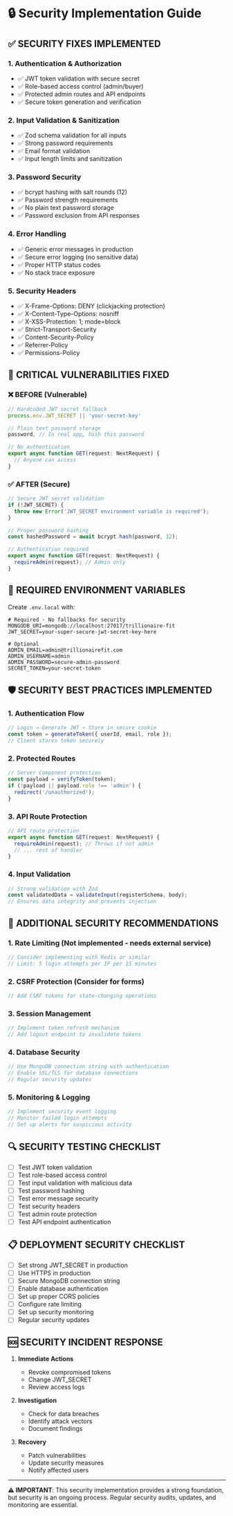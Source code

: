 # 🔒 Security Implementation Guide

## ✅ **SECURITY FIXES IMPLEMENTED**

### 1. **Authentication & Authorization**
- ✅ JWT token validation with secure secret
- ✅ Role-based access control (admin/buyer)
- ✅ Protected admin routes and API endpoints
- ✅ Secure token generation and verification

### 2. **Input Validation & Sanitization**
- ✅ Zod schema validation for all inputs
- ✅ Strong password requirements
- ✅ Email format validation
- ✅ Input length limits and sanitization

### 3. **Password Security**
- ✅ bcrypt hashing with salt rounds (12)
- ✅ Password strength requirements
- ✅ No plain text password storage
- ✅ Password exclusion from API responses

### 4. **Error Handling**
- ✅ Generic error messages in production
- ✅ Secure error logging (no sensitive data)
- ✅ Proper HTTP status codes
- ✅ No stack trace exposure

### 5. **Security Headers**
- ✅ X-Frame-Options: DENY (clickjacking protection)
- ✅ X-Content-Type-Options: nosniff
- ✅ X-XSS-Protection: 1; mode=block
- ✅ Strict-Transport-Security
- ✅ Content-Security-Policy
- ✅ Referrer-Policy
- ✅ Permissions-Policy

## 🚨 **CRITICAL VULNERABILITIES FIXED**

### ❌ **BEFORE (Vulnerable)**
```typescript
// Hardcoded JWT secret fallback
process.env.JWT_SECRET || 'your-secret-key'

// Plain text password storage
password, // In real app, hash this password

// No authentication
export async function GET(request: NextRequest) {
  // Anyone can access
}
```

### ✅ **AFTER (Secure)**
```typescript
// Secure JWT secret validation
if (!JWT_SECRET) {
  throw new Error('JWT_SECRET environment variable is required');
}

// Proper password hashing
const hashedPassword = await bcrypt.hash(password, 12);

// Authentication required
export async function GET(request: NextRequest) {
  requireAdmin(request); // Admin only
}
```

## 🔧 **REQUIRED ENVIRONMENT VARIABLES**

Create `.env.local` with:
```env
# Required - No fallbacks for security
MONGODB_URI=mongodb://localhost:27017/trillionaire-fit
JWT_SECRET=your-super-secure-jwt-secret-key-here

# Optional
ADMIN_EMAIL=admin@trillionairefit.com
ADMIN_USERNAME=admin
ADMIN_PASSWORD=secure-admin-password
SECRET_TOKEN=your-secret-token
```

## 🛡️ **SECURITY BEST PRACTICES IMPLEMENTED**

### 1. **Authentication Flow**
```typescript
// Login → Generate JWT → Store in secure cookie
const token = generateToken({ userId, email, role });
// Client stores token securely
```

### 2. **Protected Routes**
```typescript
// Server Component protection
const payload = verifyToken(token);
if (!payload || payload.role !== 'admin') {
  redirect('/unauthorized');
}
```

### 3. **API Route Protection**
```typescript
// API route protection
export async function GET(request: NextRequest) {
  requireAdmin(request); // Throws if not admin
  // ... rest of handler
}
```

### 4. **Input Validation**
```typescript
// Strong validation with Zod
const validatedData = validateInput(registerSchema, body);
// Ensures data integrity and prevents injection
```

## 🚀 **ADDITIONAL SECURITY RECOMMENDATIONS**

### 1. **Rate Limiting** (Not implemented - needs external service)
```typescript
// Consider implementing with Redis or similar
// Limit: 5 login attempts per IP per 15 minutes
```

### 2. **CSRF Protection** (Consider for forms)
```typescript
// Add CSRF tokens for state-changing operations
```

### 3. **Session Management**
```typescript
// Implement token refresh mechanism
// Add logout endpoint to invalidate tokens
```

### 4. **Database Security**
```typescript
// Use MongoDB connection string with authentication
// Enable SSL/TLS for database connections
// Regular security updates
```

### 5. **Monitoring & Logging**
```typescript
// Implement security event logging
// Monitor failed login attempts
// Set up alerts for suspicious activity
```

## 🔍 **SECURITY TESTING CHECKLIST**

- [ ] Test JWT token validation
- [ ] Test role-based access control
- [ ] Test input validation with malicious data
- [ ] Test password hashing
- [ ] Test error message security
- [ ] Test security headers
- [ ] Test admin route protection
- [ ] Test API endpoint authentication

## 📋 **DEPLOYMENT SECURITY CHECKLIST**

- [ ] Set strong JWT_SECRET in production
- [ ] Use HTTPS in production
- [ ] Secure MongoDB connection string
- [ ] Enable database authentication
- [ ] Set up proper CORS policies
- [ ] Configure rate limiting
- [ ] Set up security monitoring
- [ ] Regular security updates

## 🆘 **SECURITY INCIDENT RESPONSE**

1. **Immediate Actions**
   - Revoke compromised tokens
   - Change JWT_SECRET
   - Review access logs

2. **Investigation**
   - Check for data breaches
   - Identify attack vectors
   - Document findings

3. **Recovery**
   - Patch vulnerabilities
   - Update security measures
   - Notify affected users

---

**⚠️ IMPORTANT**: This security implementation provides a strong foundation, but security is an ongoing process. Regular security audits, updates, and monitoring are essential.
